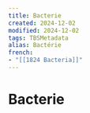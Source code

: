 ```yaml
---
title: Bacterie
created: 2024-12-02
modified: 2024-12-02
tags: TBSMetadata
alias: Bactérie
french:
- "[[1824 Bacteria]]"
---
```

# Bacterie
